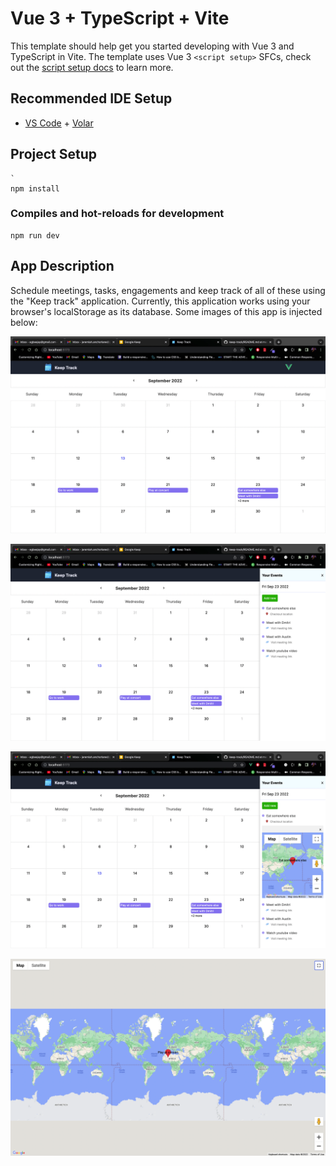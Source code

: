 # Vue 3 + TypeScript + Vite

This template should help get you started developing with Vue 3 and TypeScript in Vite. The template uses Vue 3 `<script setup>` SFCs, check out the [script setup docs](https://v3.vuejs.org/api/sfc-script-setup.html#sfc-script-setup) to learn more.

## Recommended IDE Setup

- [VS Code](https://code.visualstudio.com/) + [Volar](https://marketplace.visualstudio.com/items?itemName=Vue.volar)

## Project Setup
```
`
npm install
```

### Compiles and hot-reloads for development
```
npm run dev
```

##

## App Description
Schedule meetings, tasks, engagements and keep track of all of these using the "Keep track" application. Currently, this application works using your browser's localStorage as its database. Some images of this app is injected below:

![IMG 1](https://github.com/ejsmart111/keep-track/blob/master/public/IMG1.png)

![IMG 2](https://github.com/ejsmart111/keep-track/blob/master/public/IMG2.png)

![IMG 3](https://github.com/ejsmart111/keep-track/blob/master/public/IMG3.png)

![IMG 4](https://github.com/ejsmart111/keep-track/blob/master/public/IMG4.png)
